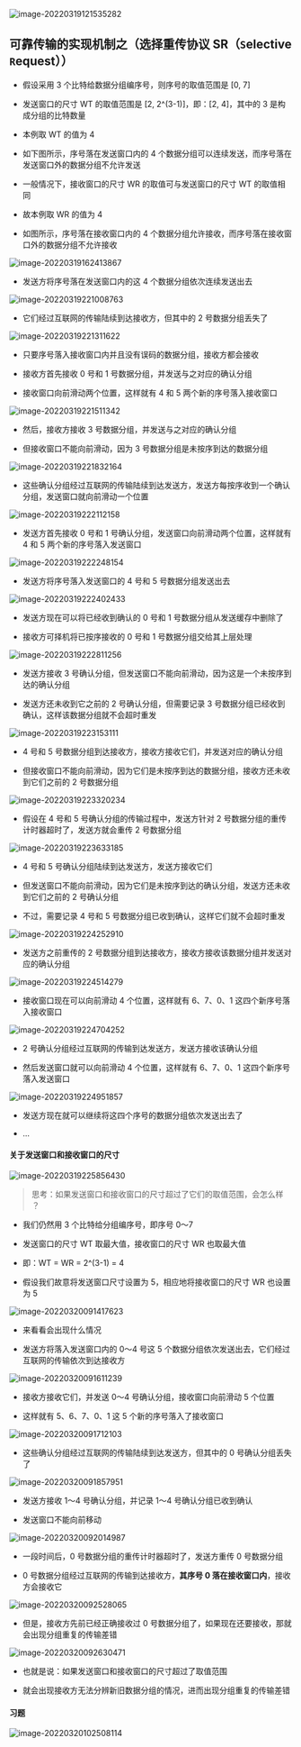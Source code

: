 ![image-20220319121535282](https://gitee.com/pj-l/imgs-1/raw/master/image-20220319121535282.png)

## 可靠传输的实现机制之（选择重传协议 SR（`S`elective `R`equest））

- 假设采用 3 个比特给数据分组编序号，则序号的取值范围是 [0, 7]

- 发送窗口的尺寸 WT 的取值范围是 [2, 2^(3-1)]，即：[2, 4]，其中的 3 是构成分组的比特数量

- 本例取 WT 的值为 4

- 如下图所示，序号落在发送窗口内的 4 个数据分组可以连续发送，而序号落在发送窗口外的数据分组不允许发送

- 一般情况下，接收窗口的尺寸 WR 的取值可与发送窗口的尺寸 WT 的取值相同

- 故本例取 WR 的值为 4

- 如图所示，序号落在接收窗口内的 4 个数据分组允许接收，而序号落在接收窗口外的数据分组不允许接收

![image-20220319162413867](https://gitee.com/pj-l/imgs-1/raw/master/image-20220319162413867.png)

- 发送方将序号落在发送窗口内的这 4 个数据分组依次连续发送出去

![image-20220319221008763](https://gitee.com/pj-l/imgs-1/raw/master/image-20220319221008763.png)

- 它们经过互联网的传输陆续到达接收方，但其中的 2 号数据分组丢失了

![image-20220319221311622](https://gitee.com/pj-l/imgs-1/raw/master/image-20220319221311622.png)

- 只要序号落入接收窗口内并且没有误码的数据分组，接收方都会接收

- 接收方首先接收 0 号和 1 号数据分组，并发送与之对应的确认分组

- 接收窗口向前滑动两个位置，这样就有 4 和 5 两个新的序号落入接收窗口

![image-20220319221511342](https://gitee.com/pj-l/imgs-1/raw/master/image-20220319221511342.png)

- 然后，接收方接收 3 号数据分组，并发送与之对应的确认分组

- 但接收窗口不能向前滑动，因为 3 号数据分组是未按序到达的数据分组

![image-20220319221832164](https://gitee.com/pj-l/imgs-1/raw/master/image-20220319221832164.png)

- 这些确认分组经过互联网的传输陆续到达发送方，发送方每按序收到一个确认分组，发送窗口就向前滑动一个位置

![image-20220319222112158](https://gitee.com/pj-l/imgs-1/raw/master/image-20220319222112158.png)

- 发送方首先接收 0 号和 1 号确认分组，发送窗口向前滑动两个位置，这样就有 4 和 5 两个新的序号落入发送窗口

![image-20220319222248154](https://gitee.com/pj-l/imgs-1/raw/master/image-20220319222248154.png)

- 发送方将序号落入发送窗口的 4 号和 5 号数据分组发送出去

![image-20220319222402433](https://gitee.com/pj-l/imgs-1/raw/master/image-20220319222402433.png)

- 发送方现在可以将已经收到确认的 0 号和 1 号数据分组从发送缓存中删除了

- 接收方可择机将已按序接收的 0 号和 1 号数据分组交给其上层处理

![image-20220319222811256](https://gitee.com/pj-l/imgs-1/raw/master/image-20220319222811256.png)

- 发送方接收 3 号确认分组，但发送窗口不能向前滑动，因为这是一个未按序到达的确认分组

- 发送方还未收到它之前的 2 号确认分组，但需要记录 3 号数据分组已经收到确认，这样该数据分组就不会超时重发

![image-20220319223153111](https://gitee.com/pj-l/imgs-1/raw/master/image-20220319223153111.png)

- 4 号和 5 号数据分组到达接收方，接收方接收它们，并发送对应的确认分组

- 但接收窗口不能向前滑动，因为它们是未按序到达的数据分组，接收方还未收到它们之前的 2 号数据分组

![image-20220319223320234](https://gitee.com/pj-l/imgs-1/raw/master/image-20220319223320234.png)

- 假设在 4 号和 5 号确认分组的传输过程中，发送方针对 2 号数据分组的重传计时器超时了，发送方就会重传 2 号数据分组

![image-20220319223633185](https://gitee.com/pj-l/imgs-1/raw/master/image-20220319223633185.png)

- 4 号和 5 号确认分组陆续到达发送方，发送方接收它们

- 但发送窗口不能向前滑动，因为它们是未按序到达的确认分组，发送方还未收到它们之前的 2 号确认分组

- 不过，需要记录 4 号和 5 号数据分组已收到确认，这样它们就不会超时重发

![image-20220319224252910](https://gitee.com/pj-l/imgs-1/raw/master/image-20220319224252910.png)

- 发送方之前重传的 2 号数据分组到达接收方，接收方接收该数据分组并发送对应的确认分组

![image-20220319224514279](https://gitee.com/pj-l/imgs-1/raw/master/image-20220319224514279.png)

- 接收窗口现在可以向前滑动 4 个位置，这样就有 6、7、0、1 这四个新序号落入接收窗口

![image-20220319224704252](https://gitee.com/pj-l/imgs-1/raw/master/image-20220319224704252.png)

- 2 号确认分组经过互联网的传输到达发送方，发送方接收该确认分组

- 然后发送窗口就可以向前滑动 4 个位置，这样就有 6、7、0、1 这四个新序号落入发送窗口

![image-20220319224951857](https://gitee.com/pj-l/imgs-1/raw/master/image-20220319224951857.png)

- 发送方现在就可以继续将这四个序号的数据分组依次发送出去了

- ...

#### 关于发送窗口和接收窗口的尺寸

![image-20220319225856430](https://gitee.com/pj-l/imgs-1/raw/master/image-20220319225856430.png)

> 思考：如果发送窗口和接收窗口的尺寸超过了它们的取值范围，会怎么样 ？

- 我们仍然用 3 个比特给分组编序号，即序号 0～7

- 发送窗口的尺寸 WT 取最大值，接收窗口的尺寸 WR 也取最大值

- 即：WT = WR = 2^(3-1) = 4

- 假设我们故意将发送窗口尺寸设置为 5，相应地将接收窗口的尺寸 WR 也设置为 5

![image-20220320091417623](https://gitee.com/pj-l/imgs-1/raw/master/image-20220320091417623.png)

- 来看看会出现什么情况

- 发送方将落入发送窗口内的 0～4 号这 5 个数据分组依次发送出去，它们经过互联网的传输依次到达接收方

![image-20220320091611239](https://gitee.com/pj-l/imgs-1/raw/master/image-20220320091611239.png)

- 接收方接收它们，并发送 0～4 号确认分组，接收窗口向前滑动 5 个位置

- 这样就有 5、6、7、0、1 这 5 个新的序号落入了接收窗口

![image-20220320091712103](https://gitee.com/pj-l/imgs-1/raw/master/image-20220320091712103.png)

- 这些确认分组经过互联网的传输陆续到达发送方，但其中的 0 号确认分组丢失了

![image-20220320091857951](https://gitee.com/pj-l/imgs-1/raw/master/image-20220320091857951.png)

- 发送方接收 1～4 号确认分组，并记录 1～4 号确认分组已收到确认

- 发送窗口不能向前移动

![image-20220320092014987](https://gitee.com/pj-l/imgs-1/raw/master/image-20220320092014987.png)

- 一段时间后，0 号数据分组的重传计时器超时了，发送方重传 0 号数据分组

- 0 号数据分组经过互联网的传输到达接收方，**其序号 0 落在接收窗口内**，接收方会接收它

![image-20220320092528065](https://gitee.com/pj-l/imgs-1/raw/master/image-20220320092528065.png)

- 但是，接收方先前已经正确接收过 0 号数据分组了，如果现在还要接收，那就会出现分组重复的传输差错

![image-20220320092630471](https://gitee.com/pj-l/imgs-1/raw/master/image-20220320092630471.png)

- 也就是说：如果发送窗口和接收窗口的尺寸超过了取值范围

- 就会出现接收方无法分辨新旧数据分组的情况，进而出现分组重复的传输差错

#### 习题

![image-20220320102508114](https://gitee.com/pj-l/imgs-1/raw/master/image-20220320102508114.png)
